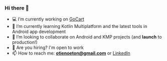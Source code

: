 ### Hi there 👋

- 💻 I’m currently working on [GoCart](https://github.com/etonotieno/GoCart)
- 📖 I’m currently learning Kotlin Multiplatform and the latest tools in Android app development
- 🤝 I’m looking to collaborate on Android and KMP projects (and **launch** to production!)
- 🤔 Are you hiring? I'm open to work
- 📫 How to reach me: **otienoeton@gmail.com** or [LinkedIn](https://www.linkedin.com/in/otienoeton)
